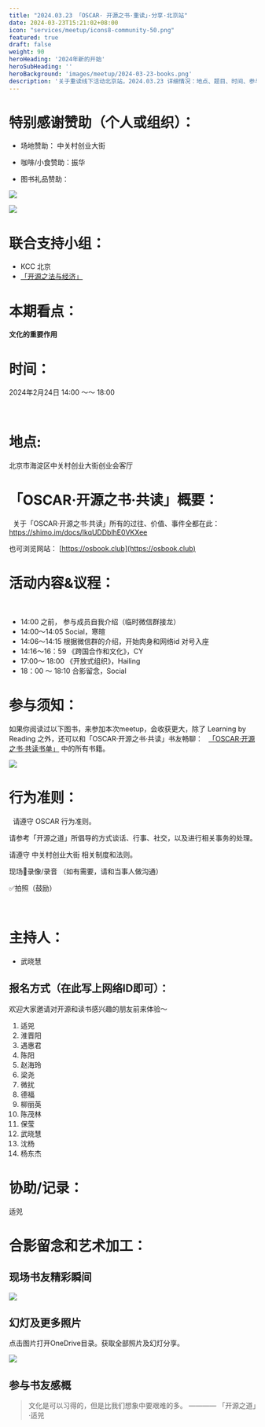 ```yaml
---
title: "2024.03.23 「OSCAR· 开源之书·重读」·分享·北京站"
date: 2024-03-23T15:21:02+08:00
icon: "services/meetup/icons8-community-50.png"
featured: true
draft: false
weight: 90
heroHeading: '2024年新的开始'
heroSubHeading: ''
heroBackground: 'images/meetup/2024-03-23-books.png'
description: '关于重读线下活动北京站，2024.03.23 详细情况：地点、题目、时间、参与人员。'
---
```



# 特别感谢赞助（个人或组织）：

* 场地赞助：  中关村创业大街
 
* 咖啡/小食赞助：振华

* 图书礼品赞助： 

![](images/meetup/2024-03-23-book-gift-1.png)

![](images/meetup/2024-03-23-book-gift-2.png)

# 联合支持小组：


* KCC 北京
* [「开源之法与经济」](https://opensourceway.community/posts/os-license-and-copyleft/build-os-licensing-workgroup/)

# 本期看点：

**文化的重要作用**


# 时间：

2024年2月24日 14:00 ～～ 18:00

 
# 地点: 

北京市海淀区中关村创业大街创业会客厅


# 「OSCAR·开源之书·共读」概要：
 
关于「OSCAR·开源之书·共读」所有的过往、价值、事件全都在此：
 
https://shimo.im/docs/lkqUDDblhE0VKXee

也可浏览网站： [https://osbook.club](https://osbook.club)



# 活动内容&议程：
 
- 14:00 之前， 参与成员自我介绍（临时微信群接龙）
- 14:00～14:05  Social，寒暄
- 14:06～14:15  根据微信群的介绍，开始肉身和网络id 对号入座
- 14:16～16：59 《跨国合作和文化》，CY
- 17:00～ 18:00  《开放式组织》，Hailing
- 18：00 ～ 18:10 合影留念，Social
 

# 参与须知：

如果你阅读过以下图书，来参加本次meetup，会收获更大，除了 Learning by Reading 之外，还可以和「OSCAR·开源之书·共读」书友畅聊：
 
[「OSCAR·开源之书·共读书单」](https://osbook.club/work/) 中的所有书籍。


![](images/meetup/2024-03-23-book-open-org.png)

# 行为准则：
 
请遵守 OSCAR 行为准则。

请参考「开源之道」所倡导的方式谈话、行事、社交，以及进行相关事务的处理。

请遵守 中关村创业大街 相关制度和法则。

现场🚫录像/录音 （如有需要，请和当事人做沟通）

✅拍照（鼓励）

 
# 主持人：

* 武晓慧

## 报名方式（在此写上网络ID即可）：

欢迎大家邀请对开源和读书感兴趣的朋友前来体验～ 

1. 适兕
2. 淮晋阳
3. 遇惠君
4. 陈阳
5. 赵海玲
6. 梁尧
7. 微扰
8. 德福
9. 柳丽英
10. 陈茂林
11. 保莹
12. 武晓慧
13. 沈杨
14. 杨东杰


# 协助/记录：

适兕


# 合影留念和艺术加工：

## 现场书友精彩瞬间

![](/images/meetup/2024-03-23-all.jpg)

## 幻灯及更多照片

点击图片打开OneDrive目录。获取全部照片及幻灯分享。

[![](/images/meetup/2024-02-24-speaker-emily-1.jpg)](https://1drv.ms/f/s!Arg2k_5HJFrbgf4uaw_PWpWLg4gi6w?e=Wudbx4)

## 参与书友感概

> 文化是可以习得的，但是比我们想象中要艰难的多。
>   ———— 「开源之道」·适兕